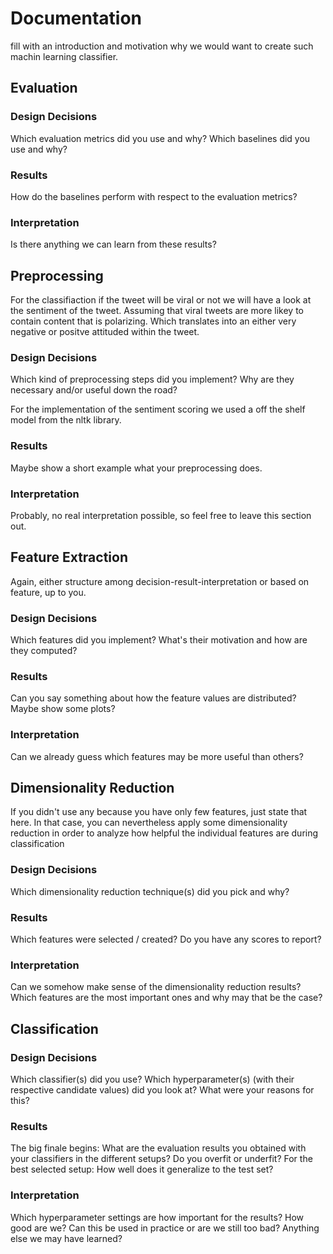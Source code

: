 # Documentation

fill with an introduction and motivation why we would want to create such machin learning classifier.

## Evaluation

### Design Decisions

Which evaluation metrics did you use and why?
Which baselines did you use and why?

### Results

How do the baselines perform with respect to the evaluation metrics?

### Interpretation

Is there anything we can learn from these results?

## Preprocessing

For the classifiaction if the tweet will be viral or not we will have a look at the sentiment of the tweet. Assuming that viral tweets are more likey to contain content that is polarizing. Which translates into an either very negative or positve attituded within the tweet.

### Design Decisions

Which kind of preprocessing steps did you implement? Why are they necessary
and/or useful down the road?

For the implementation of the sentiment scoring we used a off the shelf model from the nltk library.

### Results

Maybe show a short example what your preprocessing does.

### Interpretation

Probably, no real interpretation possible, so feel free to leave this section out.

## Feature Extraction

Again, either structure among decision-result-interpretation or based on feature,
up to you.

### Design Decisions

Which features did you implement? What's their motivation and how are they computed?

### Results

Can you say something about how the feature values are distributed? Maybe show some plots?

### Interpretation

Can we already guess which features may be more useful than others?

## Dimensionality Reduction

If you didn't use any because you have only few features, just state that here.
In that case, you can nevertheless apply some dimensionality reduction in order
to analyze how helpful the individual features are during classification

### Design Decisions

Which dimensionality reduction technique(s) did you pick and why?

### Results

Which features were selected / created? Do you have any scores to report?

### Interpretation

Can we somehow make sense of the dimensionality reduction results?
Which features are the most important ones and why may that be the case?

## Classification

### Design Decisions

Which classifier(s) did you use? Which hyperparameter(s) (with their respective
candidate values) did you look at? What were your reasons for this?

### Results

The big finale begins: What are the evaluation results you obtained with your
classifiers in the different setups? Do you overfit or underfit? For the best
selected setup: How well does it generalize to the test set?

### Interpretation

Which hyperparameter settings are how important for the results?
How good are we? Can this be used in practice or are we still too bad?
Anything else we may have learned?
